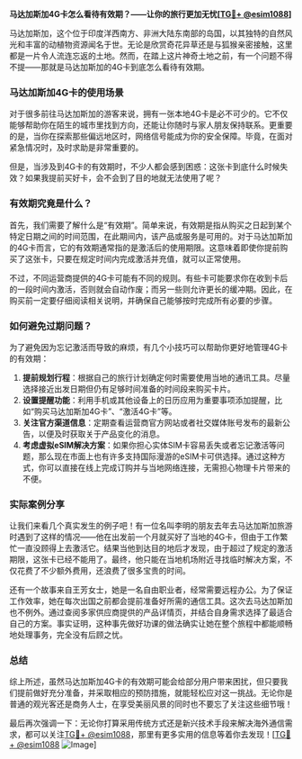 **马达加斯加4G卡怎么看待有效期？——让你的旅行更加无忧[[TG💪+ @esim1088](https://t.me/s/esim1088)]**

马达加斯加，这个位于印度洋西南方、非洲大陆东南部的岛国，以其独特的自然风光和丰富的动植物资源闻名于世。无论是欣赏奇花异草还是与狐猴亲密接触，这里都是一片令人流连忘返的土地。然而，在踏上这片神奇土地之前，有一个问题不得不提——那就是马达加斯加的4G卡到底怎么看待有效期。

### 马达加斯加4G卡的使用场景

对于很多前往马达加斯加的游客来说，拥有一张本地4G卡是必不可少的。它不仅能够帮助你在陌生的城市里找到方向，还能让你随时与家人朋友保持联系。更重要的是，当你在探索那些偏远地区时，网络信号能成为你的安全保障。毕竟，在面对紧急情况时，及时求助是非常重要的。

但是，当涉及到4G卡的有效期时，不少人都会感到困惑：这张卡到底什么时候失效？如果我提前买好卡，会不会到了目的地就无法使用了呢？

### 有效期究竟是什么？

首先，我们需要了解什么是“有效期”。简单来说，有效期是指从购买之日起到某个特定日期之间的时间范围，在此期间内，该产品或服务是可用的。对于马达加斯加的4G卡而言，它的有效期通常指的是激活后的使用期限。这意味着即使你提前购买了这张卡，只要在规定时间内完成激活并充值，就可以正常使用。

不过，不同运营商提供的4G卡可能有不同的规则。有些卡可能要求你在收到卡后的一段时间内激活，否则就会自动作废；而另一些则允许更长的缓冲期。因此，在购买前一定要仔细阅读相关说明，并确保自己能够按时完成所有必要的步骤。

### 如何避免过期问题？

为了避免因为忘记激活而导致的麻烦，有几个小技巧可以帮助你更好地管理4G卡的有效期：

1. **提前规划行程**：根据自己的旅行计划确定何时需要使用当地的通讯工具。尽量选择接近出发日期但仍有足够时间准备的时间段来购买卡片。
2. **设置提醒功能**：利用手机或其他设备上的日历应用为重要事项添加提醒，比如“购买马达加斯加4G卡”、“激活4G卡”等。
3. **关注官方渠道信息**：定期查看运营商官方网站或者社交媒体账号发布的最新公告，以便及时获取关于产品变化的消息。
4. **考虑虚拟eSIM解决方案**：如果你担心实体SIM卡容易丢失或者忘记激活等问题，那么现在市面上也有许多支持国际漫游的eSIM卡可供选择。通过这种方式，你可以直接在线上完成订购并与当地网络连接，无需担心物理卡片带来的不便。

### 实际案例分享

让我们来看几个真实发生的例子吧！有一位名叫李明的朋友去年去马达加斯加旅游时遇到了这样的情况——他在出发前一个月就买好了当地的4G卡，但由于工作繁忙一直没顾得上去激活它。结果当他到达目的地后才发现，由于超过了规定的激活期限，这张卡已经不能用了。最终，他只能在当地机场附近寻找临时解决方案，不仅花费了不少额外费用，还浪费了很多宝贵的时间。

还有一个故事来自王芳女士，她是一名自由职业者，经常需要远程办公。为了保证工作效率，她在每次出国之前都会提前准备好所需的通信工具。这次去马达加斯加也不例外。通过查阅多家供应商提供的产品详情页，并结合自身需求选择了最适合自己的方案。事实证明，这种事先做好功课的做法确实让她在整个旅程中都能顺畅地处理事务，完全没有后顾之忧。

### 总结

综上所述，虽然马达加斯加4G卡的有效期可能会给部分用户带来困扰，但只要我们提前做好充分准备，并采取相应的预防措施，就能轻松应对这一挑战。无论你是普通的观光客还是商务人士，在享受美丽风景的同时也不要忘了关注这些细节哦！

最后再次强调一下：无论你打算采用传统方式还是新兴技术手段来解决海外通信需求，都可以关注[TG💪+ @esim1088](https://t.me/s/esim1088)，那里有更多实用的信息等着你去发现！[[TG💪+ @esim1088](https://t.me/s/esim1088) ![Image](https://i.postimg.cc/4NQfJmqS/Snipaste-2025-05-13-00-14-12.png)]